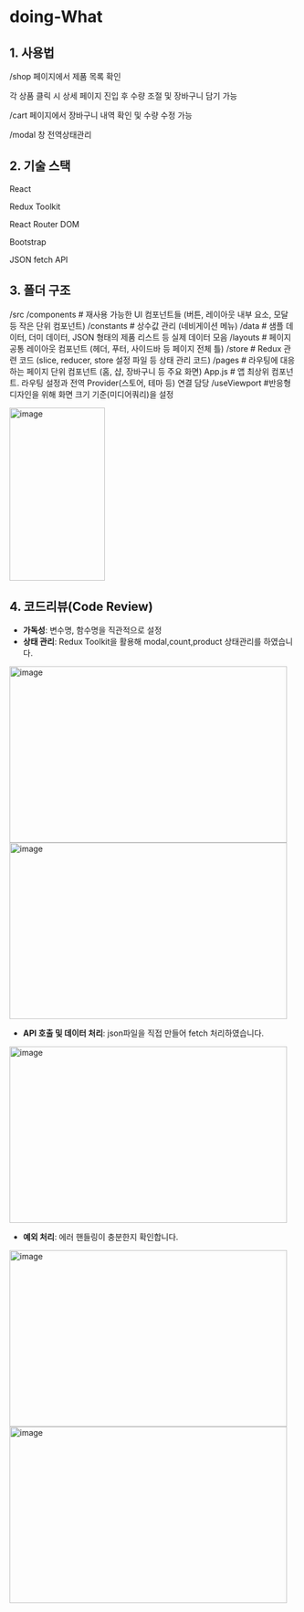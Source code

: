 # doing-What

## 1. 사용법

/shop 페이지에서 제품 목록 확인

각 상품 클릭 시 상세 페이지 진입 후 수량 조절 및 장바구니 담기 가능

/cart 페이지에서 장바구니 내역 확인 및 수량 수정 가능

/modal 창 전역상태관리

## 2. 기술 스택

React

Redux Toolkit

React Router DOM

Bootstrap  

JSON fetch API

## 3. 폴더 구조
/src
  /components    # 재사용 가능한 UI 컴포넌트들 (버튼, 레이아웃 내부 요소, 모달 등 작은 단위 컴포넌트)
  /constants    # 상수값 관리 (네비게이션 메뉴)
  /data         # 샘플 데이터, 더미 데이터, JSON 형태의 제품 리스트 등 실제 데이터 모음
  /layouts      # 페이지 공통 레이아웃 컴포넌트 (헤더, 푸터, 사이드바 등 페이지 전체 틀)
  /store        # Redux 관련 코드 (slice, reducer, store 설정 파일 등 상태 관리 코드)
  /pages        # 라우팅에 대응하는 페이지 단위 컴포넌트 (홈, 샵, 장바구니 등 주요 화면)
  App.js        # 앱 최상위 컴포넌트. 라우팅 설정과 전역 Provider(스토어, 테마 등) 연결 담당
  /useViewport  #반응형 디자인을 위해 화면 크기 기준(미디어쿼리)을 설정
  
<img width="167" height="303" alt="image" src="https://github.com/user-attachments/assets/26c81706-23f5-44aa-a77a-d221f41504a5" />


  ## 4. 코드리뷰(Code Review)

- **가독성**: 변수명, 함수명을 직관적으로 설정    
- **상태 관리**: Redux Toolkit을 활용해 modal,count,product 상태관리를 하였습니다.
<img width="486" height="309" alt="image" src="https://github.com/user-attachments/assets/881c6e6f-a68c-4354-909d-ba61730255d8" />

<img width="486" height="309" alt="image" src="https://github.com/user-attachments/assets/a6b16115-3033-4c1d-9508-9744550df0de" />

- **API 호출 및 데이터 처리**: json파일을 직접 만들어 fetch 처리하였습니다.
<img width="486" height="309" alt="image" src="https://github.com/user-attachments/assets/a7faa8da-e718-4a17-871b-da06e3516770" />



- **예외 처리**: 에러 핸들링이 충분한지 확인합니다.
<img width="486" height="309" alt="image" src="https://github.com/user-attachments/assets/c598660f-a7ff-4df2-9d27-9511a2fa3351" />
<img width="486" height="309" alt="image" src="https://github.com/user-attachments/assets/91388ff4-a364-4f1d-9461-e47c76d04e43" />











